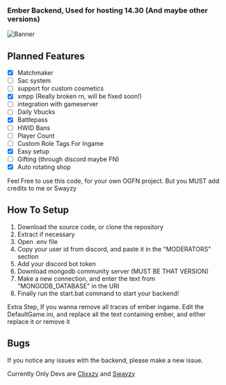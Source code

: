 ### Ember Backend, Used for hosting 14.30 (And maybe other versions)

![Banner](https://media.discordapp.net/attachments/1304623382347644958/1307606335415910441/1162-1920x1080-desktop-1080p-fortnite-wallpaper-photo1.png?ex=673aeacc&is=6739994c&hm=f6393fa84c343f55e7c8fe7c6902c2d0ab9a961ab274bc2f4a6aee6b712a4561&=&format=webp&quality=lossless&width=1332&height=749)

## Planned Features

- [X] Matchmaker
- [ ] Sac system
- [ ] support for custom cosmetics
- [X] xmpp (Really broken rn, will be fixed soon!)
- [ ] integration with gameserver
- [ ] Daily Vbucks
- [X] Battlepass
- [ ] HWID Bans
- [ ] Player Count
- [ ] Custom Role Tags For Ingame
- [X] Easy setup
- [ ] Gifting (through discord maybe FN)
- [x] Auto rotating shop

Feel Free to use this code, for your own OGFN project.
But you MUST add credits to me or Swayzy


## How To Setup

1. Download the source code, or clone the repository
2. Extract if necessary
3. Open .env file
4. Copy your user id from discord, and paste it in the "MODERATORS" section
5. Add your discord bot token
6. Download mongodb community server (MUST BE THAT VERSION)
7. Make a new connection, and enter the text from "MONGODB_DATABASE" in the URI
8. Finally run the start.bat command to start your backend!

Extra Step,
If you wanna remove all traces of ember ingame. Edit the DefaultGame.ini, and replace all the text containing ember, and either replace it or remove it

## Bugs

If you notice any issues with the backend, please make a new issue.


Currently Only Devs are [Clixxzy](https://github.com/Clixxzydev) and [Swayzy](https://github.com/SwayzyFN)
